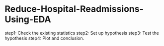 # Reduce-Hospital-Readmissions-Using-EDA

step1: Check the existing statistics
step2: Set up hypothesis
step3: Test the hypothesis
step4: Plot and conclusion.
